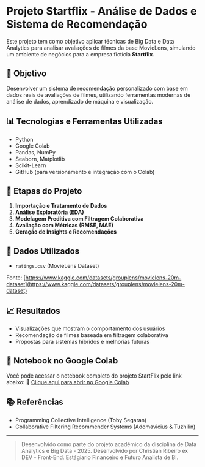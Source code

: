 # Projeto Startflix - Análise de Dados e Sistema de Recomendação

Este projeto tem como objetivo aplicar técnicas de Big Data e Data Analytics para analisar avaliações de filmes da base MovieLens, simulando um ambiente de negócios para a empresa fictícia **Startflix**.

## 🚀 Objetivo
Desenvolver um sistema de recomendação personalizado com base em dados reais de avaliações de filmes, utilizando ferramentas modernas de análise de dados, aprendizado de máquina e visualização.

## 📊 Tecnologias e Ferramentas Utilizadas
- Python
- Google Colab
- Pandas, NumPy
- Seaborn, Matplotlib
- Scikit-Learn
- GitHub (para versionamento e integração com o Colab)

## 🧪 Etapas do Projeto
1. **Importação e Tratamento de Dados**
2. **Análise Exploratória (EDA)**
3. **Modelagem Preditiva com Filtragem Colaborativa**
4. **Avaliação com Métricas (RMSE, MAE)**
5. **Geração de Insights e Recomendações**

## 📁 Dados Utilizados
- `ratings.csv` (MovieLens Dataset)

Fonte: [https://www.kaggle.com/datasets/grouplens/movielens-20m-dataset](https://www.kaggle.com/datasets/grouplens/movielens-20m-dataset)

## 📈 Resultados
- Visualizações que mostram o comportamento dos usuários
- Recomendação de filmes baseada em filtragem colaborativa
- Propostas para sistemas híbridos e melhorias futuras

## 📓 Notebook no Google Colab
Você pode acessar o notebook completo do projeto StartFlix pelo link abaixo:
🔗 [Clique aqui para abrir no Google Colab](https://colab.research.google.com/drive/1WwmWCHomgZuY8WduW9Xj5fsgasvcO_9o?usp=sharing)



## 📚 Referências
- Programming Collective Intelligence (Toby Segaran)
- Collaborative Filtering Recommender Systems (Adomavicius & Tuzhilin)

---

> Desenvolvido como parte do projeto acadêmico da disciplina de Data Analytics e Big Data - 2025.
> Desenvolvido por Christian Ribeiro ex DEV - Front-End. 
> Estágiario Financeiro e Futuro Analista de BI.
